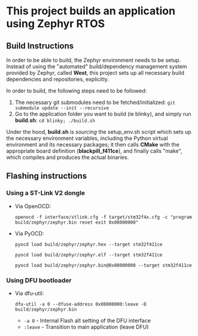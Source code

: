 # This project builds an application using Zephyr RTOS

## Build Instructions

In order to be able to build, the Zephyr environment needs to be setup.
Instead of using the "automated" build/dependency management system provided by Zephyr, called **West**, this project sets up all necessary build dependencies and repositories, explicitly.

In order to build, the following steps need to be followed:

1. The necessary git submodules need to be fetched/initialized: `git submodule update --init --recursive`
2. Go to the application folder you want to build (ie blinky), and simply run **build.sh**: `cd blinky; ./build.sh`

Under the hood, **build.sh** is *sourcing* the setup_env.sh script which sets up the necessary environment variables, including the Python virtual environment and its necessary packages; it then calls **CMake** with the appropriate board definition (**blackpill_f411ce**), and finally calls "make", which compiles and produces the actual binaries.

## Flashing instructions

### Using a ST-Link V2 dongle

- Via OpenOCD:

   `openocd -f interface/stlink.cfg -f target/stm32f4x.cfg -c "program build/zephyr/zephyr.bin reset exit 0x08000000"`

- Via PyOCD:

    `pyocd load build/zephyr/zephyr.hex --target stm32f411ce`

    `pyocd load build/zephyr/zephyr.elf --target stm32f411ce`

    `pyocd load build/zephyr/zephyr.bin@0x08000000 --target stm32f411ce`

### Using DFU bootloader

- Via dfu-util:

    `dfu-util -a 0 --dfuse-address 0x08000000:leave -D build/zephyr/zephyr.bin`

    - `-a 0` - Internal Flash alt setting of the DFU interface
    - `:leave` - Transition to main application (leave DFU)
